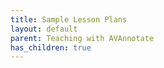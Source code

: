```yaml
---
title: Sample Lesson Plans
layout: default
parent: Teaching with AVAnnotate
has_children: true
---
```

